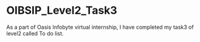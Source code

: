 # OIBSIP_Level2_Task3
As a part of Oasis Infobyte virtual internship, I have completed my task3 of level2 called To do list.
